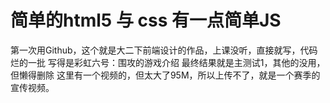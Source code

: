 # 简单的html5 与 css 有一点简单JS
第一次用Github，这个就是大二下前端设计的作品，上课没听，直接就写，代码烂的一批
写得是彩虹六号：围攻的游戏介绍
最终结果就是主测试1，其他的没用，但懒得删除
这里有一个视频的，但太大了95M，所以上传不了，就是一个赛季的宣传视频。

